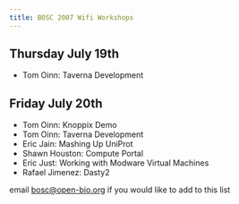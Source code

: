 ```yaml
---
title: BOSC 2007 Wifi Workshops
---
```


Thursday July 19th
------------------

-   Tom Oinn: Taverna Development

Friday July 20th
----------------

-   Tom Oinn: Knoppix Demo
-   Tom Oinn: Taverna Development
-   Eric Jain: Mashing Up UniProt
-   Shawn Houston: Compute Portal
-   Eric Just: Working with Modware Virtual Machines
-   Rafael Jimenez: Dasty2

email bosc@open-bio.org if you would like to add to this list
